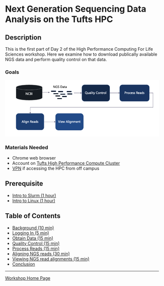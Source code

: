 # Next Generation Sequencing Data Analysis on the Tufts HPC

## Description

This is the first part of Day 2 of the High Performance Computing For Life Sciences workshop. Here we examine how to download publically available NGS data and perform quality control on that data.

### Goals

![](./images/workflow.png)

### Materials Needed

- Chrome web browser
- Account on [Tufts High Performance Compute Cluster](https://it.tufts.edu/research-technology/high-performance-computing)
- [VPN](https://access.tufts.edu/vpn) if accessing the HPC from off campus

## Prerequisite

- [Intro to Slurm (1 hour)](../IntroToSlurm/README.md)
- [Intro to Linux (1 hour)](../IntroToLinux/IntroToLinux1.md)


## Table of Contents

- [Background (10 min)](lessons/lesson1.md)
- [Logging In (5 min)](lessons/lesson2.md)
- [Obtain Data (15 min)](lessons/lesson3.md)
- [Quality Control (15 min)](lessons/lesson4.md)
- [Process Reads (15 min)](lessons/lesson5.md)
- [Aligning NGS reads (30 min)](../NgsDataAlignmentViewing/lessons/lesson1.md)
- [Viewing NGS read alignments (15 min)](../NgsDataAlignmentViewing/lessons/lesson2.md)
- [Conclusion](../NgsDataAlignmentViewing/lessons/lesson3.md)

_________________________________________________________________________________________________________________________________________________________

[Workshop Home Page](../index.md)
